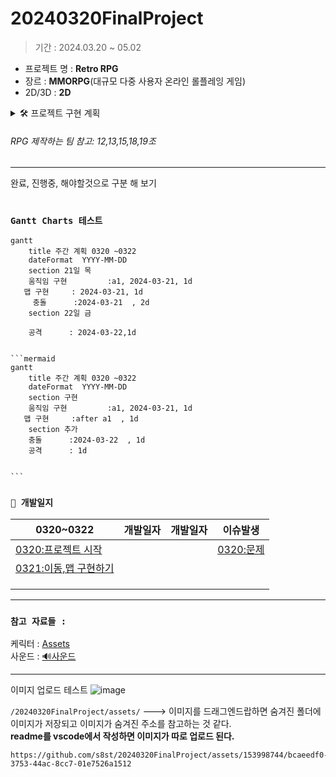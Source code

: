 # 20240320FinalProject
> 기간 : 2024.03.20 ~ 05.02
- 프로젝트 명 : **Retro RPG**
- 장르 :  **MMORPG**(대규모 다중 사용자 온라인 롤플레잉 게임)
- 2D/3D : **2D**   


<details >
    <summary >🛠 프로젝트 구현 계획  </summary> 

### 필수 구현사항을 먼저 구현하고 시간이 남으면 선택 사항까지 구현 

`게임 개발 입문 강의의 TopDown방식으로 제작하고 아래 요소를 추가 `    


- 필수 구현:
    - 개발 입문 강의를 기초로 TopDown rpg만들기(기초적인 게임 뼈대)
    - 개발 입문 강의의 케릭터에 새로운 무기와 아이템으로 변경
    - 개발 입문 강의의 UI와 맵 등을 변형해서 사용해 보자
    - 개발 입문 강의에서 다룬 다양한 아이템 적용하기
    - 숙련과정에 나온 인벤토리 적용하기(아이템과 상호작용)  

<br>

- 추가 선택 구현
    - webgl로 빌드(pc나 안드로이드보다 오류가 많아서 추가 구현사항으로)
    - 심화과정의 photon으로 멀티플레이어 적용하기
    - 멀티플레이를 위한 포톤추가(포톤 20명까지 무료)
    - 모바일에서도 호환되게 터치와 조이스틱 키 추가


</details>    

###### RPG 제작하는 팀 참고: 12,13,15,18,19조  
---  

완료, 진행중, 해야할것으로 구분 해 보기
<br>
<br>

### `Gantt Charts 테스트`  
```mermaid
gantt
    title 주간 계획 0320 ~0322
    dateFormat  YYYY-MM-DD
    section 21일 목
    움직임 구현         :a1, 2024-03-21, 1d
   맵 구현     : 2024-03-21, 1d
     충돌      :2024-03-21  , 2d
    section 22일 금
    
    공격      : 2024-03-22,1d
            

```

````
```mermaid
gantt
    title 주간 계획 0320 ~0322
    dateFormat  YYYY-MM-DD
    section 구현
    움직임 구현         :a1, 2024-03-21, 1d
   맵 구현     :after a1  , 1d
    section 추가
    충돌      :2024-03-22  , 1d
    공격      : 1d
            

```
````

  

### `📝 개발일지  `

|0320~0322|개발일자|개발일자|이슈발생|
|--|--|--|--|
|[0320:프로젝트 시작](storageFiles/schedule/0320.md)|||[0320:문제](storageFiles/trouble/0320Trb.md)|
|[0321:이동,맵 구현하기](storageFiles/schedule/0321.md)|||
||||
|||||
|||||  


---

### `참고 자료들 : `
케릭터   :  [Assets](storageFiles/References/ref_character_map_fx.md)  
사운드 :  [🔊사운드](storageFiles/References/ref_sound.md) 

---  



이미지 업로드 테스트
![image](https://github.com/s8st/20240320FinalProject/assets/153998744/bcaeedf0-3753-44ac-8cc7-01e7526a1512)   


`/20240320FinalProject/assets/` ---> 이미지를 드래그엔드랍하면 숨겨진 폴더에 이미지가 저장되고 이미지가 숨겨진 주소를 참고하는 것 같다.  
**readme를 vscode에서 작성하면 이미지가 따로 업로드 된다.**

```
https://github.com/s8st/20240320FinalProject/assets/153998744/bcaeedf0-3753-44ac-8cc7-01e7526a1512
```

